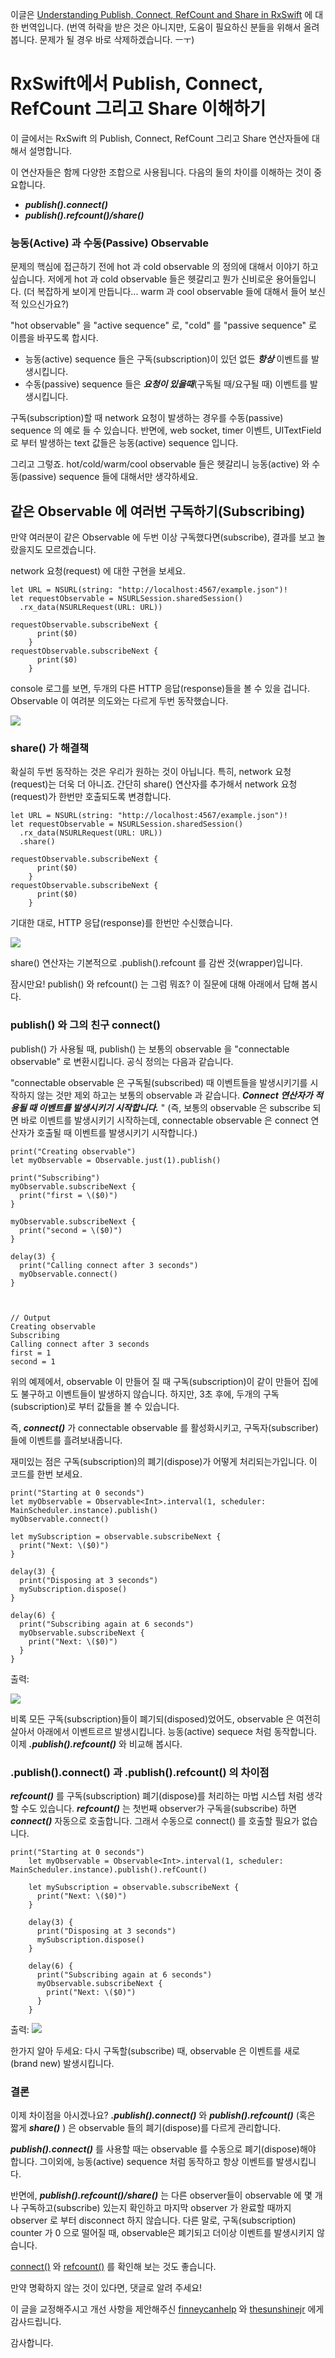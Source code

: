 이글은 [Understanding Publish, Connect, RefCount and Share in RxSwift](http://www.tailec.com/blog/understanding-publish-connect-refcount-share) 에 대한 번역입니다.
(번역 허락을 받은 것은 아니지만, 도움이 필요하신 분들을 위해서 올려봅니다. 문제가 될 경우 바로 삭제하겠습니다. ㅡㅜ)

# RxSwift에서 Publish, Connect, RefCount 그리고 Share 이해하기

이 글에서는 RxSwift 의 Publish, Connect, RefCount 그리고 Share 연산자들에 대해서 설명합니다.

이 연산자들은 함께 다양한 조합으로 사용됩니다.
다음의 둘의 차이를 이해하는 것이 중요합니다.
- ***publish().connect()***
- ***publish().refcount()/share()***

### 능동(Active) 과 수동(Passive) Observable

문제의 핵심에 접근하기 전에 hot 과 cold observable 의 정의에 대해서 이야기 하고 싶습니다. 저에게 hot 과 cold observable 들은 헷갈리고 뭔가 신비로운 용어들입니다. (더 복잡하게 보이게 만듭니다... warm 과 cool observable 들에 대해서 들어 보신적 있으신가요?)

"hot observable" 을 "active sequence" 로, "cold" 를  "passive sequence" 로 이름을 바꾸도록 합시다.
- 능동(active) sequence 들은 구독(subscription)이 있던 없든 ***항상*** 이벤트를 발생시킵니다.
- 수동(passive) sequence 들은 ***요청이 있을때***(구독될 때/요구될 때) 이벤트를 발생시킵니다.

구독(subscription)할 때 network 요청이 발생하는 경우를 수동(passive) sequence 의 예로 들 수 있습니다. 반면에, web socket, timer 이벤트, UITextField 로 부터 발생하는 text 값들은 능동(active) sequence 입니다.

그리고 그렇죠. hot/cold/warm/cool observable 들은 헷갈리니 능동(active) 와 수동(passive) sequence 들에 대해서만 생각하세요.

## 같은 Observable 에 여러번 구독하기(Subscribing)

만약 여러분이 같은 Observable 에 두번 이상 구독했다면(subscribe), 결과를 보고 놀랐을지도 모르겠습니다.

network 요청(request) 에 대한 구현을 보세요.
```
let URL = NSURL(string: "http://localhost:4567/example.json")!
let requestObservable = NSURLSession.sharedSession()
  .rx_data(NSURLRequest(URL: URL))

requestObservable.subscribeNext {
      print($0)
    }
requestObservable.subscribeNext {
      print($0)
    }
```
console 로그를 보면, 두개의 다른 HTTP 응답(response)들을 볼 수 있을 겁니다.
Observable 이 여려분 의도와는 다르게 두번 동작했습니다.

<img src="http://www.tailec.com/images/console-log-1.png"/>

### share() 가 해결책

확실히 두번 동작하는 것은 우리가 원하는 것이 아닙니다. 특히, network 요청(request)는 더욱 더 아니죠. 간단히 share() 연산자를 추가해서 network 요청(request)가 한번만 호출되도록 변경합니다.

```
let URL = NSURL(string: "http://localhost:4567/example.json")!
let requestObservable = NSURLSession.sharedSession()
  .rx_data(NSURLRequest(URL: URL))
  .share()

requestObservable.subscribeNext {
      print($0)
    }
requestObservable.subscribeNext {
      print($0)
    }
```

기대한 대로, HTTP 응답(response)를 한번만 수신했습니다.

<img src="http://www.tailec.com/images/console-log-2.png"/>

share() 연산자는 기본적으로 .publish().refcount 를 감싼 것(wrapper)입니다.

잠시만요! publish() 와 refcount() 는 그럼 뭐죠? 이 질문에 대해 아래에서 답해 봅시다.

### publish() 와 그의 친구 connect()

publish() 가 사용될 때, publish() 는 보통의 observable 을 "connectable observable" 로 변환시킵니다. 공식 정의는 다음과 같습니다.

"connectable observable 은 구독될(subscribed) 때 이벤트들을 발생시키기를 시작하지 않는 것만 제외 하고는 보통의 observable 과 같습니다. ***Connect 연산자가 적용될 때 이벤트를 발생시키기 시작합니다.*** "
(즉, 보통의 observable 은 subscribe 되면 바로 이벤트를 발생시키기 시작하는데,
  connectable observable 은 connect 연산자가 호출될 때 이벤트를 발생시키기 시작합니다.)

```
print("Creating observable")
let myObservable = Observable.just(1).publish()

print("Subscribing")
myObservable.subscribeNext {
  print("first = \($0)")
}

myObservable.subscribeNext {
  print("second = \($0)")
}

delay(3) {
  print("Calling connect after 3 seconds")
  myObservable.connect()
}



// Output
Creating observable
Subscribing
Calling connect after 3 seconds
first = 1
second = 1
```

위의 예제에서, observable 이 만들어 질 때 구독(subscription)이 같이 만들어 집에도 불구하고 이벤트들이 발생하지 않습니다. 하지만, 3초 후에, 두개의 구독(subscription)로 부터 값들을 볼 수 있습니다.

즉, ***connect()*** 가 connectable observable 를 활성화시키고, 구독자(subscriber)들에 이벤트를 흘려보내줍니다.

재미있는 점은 구독(subscription)의 폐기(dispose)가 어떻게 처리되는가입니다.
이 코드를 한번 보세요.

```
print("Starting at 0 seconds")
let myObservable = Observable<Int>.interval(1, scheduler: MainScheduler.instance).publish()
myObservable.connect()

let mySubscription = observable.subscribeNext {
  print("Next: \($0)")
}

delay(3) {
  print("Disposing at 3 seconds")
  mySubscription.dispose()
}

delay(6) {
  print("Subscribing again at 6 seconds")
  myObservable.subscribeNext {
    print("Next: \($0)")
  }
}
```

출력:

<img src="http://www.tailec.com/images/publish-connect.gif"/>

비록 모든 구독(subscription)들이 폐기되(disposed)었어도, observable 은 여전히 살아서 아래에서 이벤트르르 발생시킵니다. 능동(active) sequece 처럼 동작합니다. 이제 ***.publish().refcount()*** 와 비교해 봅시다.

### .publish().connect() 과 .publish().refcount() 의 차이점

***refcount()*** 를 구독(subscription) 폐기(dispose)를 처리하는 마법 시스텝 처럼 생각할 수도 있습니다. ***refcount()*** 는 첫번째 observer가 구독을(subscribe) 하면 ***connect()*** 자동으로 호출합니다. 그래서 수동으로 connect() 를 호출할 필요가 없습니다.

```
print("Starting at 0 seconds")
    let myObservable = Observable<Int>.interval(1, scheduler: MainScheduler.instance).publish().refCount()

    let mySubscription = observable.subscribeNext {
      print("Next: \($0)")
    }

    delay(3) {
      print("Disposing at 3 seconds")
      mySubscription.dispose()
    }

    delay(6) {
      print("Subscribing again at 6 seconds")
      myObservable.subscribeNext {
        print("Next: \($0)")
      }
    }
```

출력:
<img src="http://www.tailec.com/images/publish-refcount.gif"/>

한가지 알아 두세요: 다시 구독할(subscribe) 때, observable 은 이벤트를 새로(brand new) 발생시킵니다.

### 결론

이제 차이점을 아시겠나요? ***.publish().connect()*** 와 ***publish().refcount()*** (혹은 짧게 ***share()*** ) 은 observable 들의 폐기(dispose)를 다르게 관리합니다.

***publish().connect()*** 를 사용할 때는 observable 를 수동으로 폐기(dispose)해야 합니다. 그이외에, 능동(active) sequence 처럼 동작하고 항상 이벤트를 발생시킵니다.

반면에, ***publish().refcount()/share()*** 는 다른 observer들이 observable 에 몇 개나 구독하고(subscribe) 있는지 확인하고 마지막 observer 가 완료할 때까지 observer 로 부터 disconnect 하지 않습니다.
다른 말로, 구독(subscription) counter 가 0 으로 떨어질 때, observable은 폐기되고 더이상 이벤트를 발생시키지 않습니다.

[connect()](http://reactivex.io/documentation/operators/connect.html) 와 [refcount()](http://reactivex.io/documentation/operators/refcount.html) 를 확인해 보는 것도 좋습니다.

만약 명확하지 않는 것이 있다면, 댓글로 알려 주세요!

이 글을 교정해주시고 개선 사항을 제안해주신 [finneycanhelp](https://twitter.com/finneycanhelp) 와  [thesunshinejr](https://twitter.com/thesunshinejr) 에게 감사드립니다.

감사합니다.
